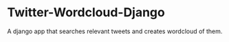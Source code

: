 # Twitter-Wordcloud-Django
A django app that searches relevant tweets and creates wordcloud of them.
